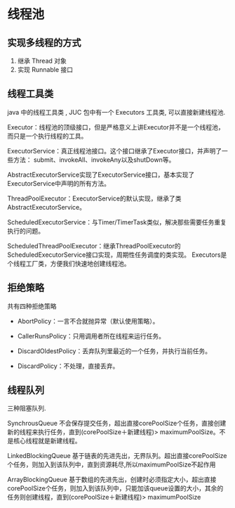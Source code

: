 # 线程池

## 实现多线程的方式

1. 继承 Thread 对象
2. 实现 Runnable 接口



## 线程工具类

java 中的线程工具类 , JUC 包中有一个 Executors 工具类, 可以直接新建线程池.



Executor：线程池的顶级接口，但是严格意义上讲Executor并不是一个线程池，而只是一个执行线程的工具。

ExecutorService：真正线程池接口。这个接口继承了Executor接口，并声明了一些方法： submit、invokeAll、invokeAny以及shutDown等。

AbstractExecutorService实现了ExecutorService接口，基本实现了ExecutorService中声明的所有方法。

ThreadPoolExecutor：ExecutorService的默认实现，继承了类AbstractExecutorService。

ScheduledExecutorService：与Timer/TimerTask类似，解决那些需要任务重复执行的问题。

ScheduledThreadPoolExecutor：继承ThreadPoolExecutor的ScheduledExecutorService接口实现，周期性任务调度的类实现。
 Executors是个线程工厂类，方便我们快速地创建线程池。



## 拒绝策略

共有四种拒绝策略

- AbortPolicy：一言不合就抛异常（默认使用策略）。

- CallerRunsPolicy：只用调用者所在线程来运行任务。

- DiscardOldestPolicy：丢弃队列里最近的一个任务，并执行当前任务。

- DiscardPolicy：不处理，直接丢弃。

## 线程队列

三种阻塞队列.

SynchrousQueue	不会保存提交任务，超出直接corePoolSize个任务，直接创建新的线程来执行任务，直到(corePoolSize＋新建线程)> maximumPoolSize。不是核心线程就是新建线程。

LinkedBlockingQueue	基于链表的先进先出，无界队列。超出直接corePoolSize个任务，则加入到该队列中，直到资源耗尽,所以maximumPoolSize不起作用

ArrayBlockingQueue	基于数组的先进先出，创建时必须指定大小，超出直接corePoolSize个任务，则加入到该队列中，只能加该queue设置的大小，其余的任务则创建线程，直到(corePoolSize＋新建线程)> maximumPoolSize



